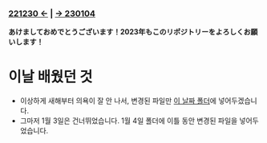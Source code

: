 ﻿### [221230 ←](../../221205-230127_JSP/22-12/221230/) | [→ 230104](../../221205-230127_JSP/230104/)

**あけましておめでとうございます！2023年もこのリポジトリーをよろしくお願いします！**

# 이날 배웠던 것

- 이상하게 새해부터 의욕이 잘 안 나서, 변경된 파일만 [이 날짜 폴더](../../221205-230127_JSP/230102/jslhrdServlet/)에 넣어두겠습니다.
- 그마저 1월 3일은 건너뛰었습니다. 1월 4일 폴더에 이틀 동안 변경된 파일을 넣어두었습니다.